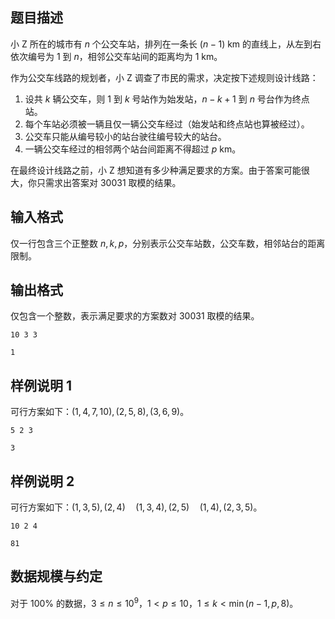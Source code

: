 ## 题目描述

小 Z 所在的城市有 $n$ 个公交车站，排列在一条长 $(n-1)\ \mathrm{km}$ 的直线上，从左到右依次编号为 $1$ 到 $n$，相邻公交车站间的距离均为 $1 \ \mathrm{km}$。

作为公交车线路的规划者，小 Z 调查了市民的需求，决定按下述规则设计线路：

1. 设共 $k$ 辆公交车，则 $1$ 到 $k$ 号站作为始发站，$n-k+1$ 到 $n$ 号台作为终点站。
2. 每个车站必须被一辆且仅一辆公交车经过（始发站和终点站也算被经过）。
3. 公交车只能从编号较小的站台驶往编号较大的站台。
4. 一辆公交车经过的相邻两个站台间距离不得超过 $p \ \mathrm{km}$。

在最终设计线路之前，小 Z 想知道有多少种满足要求的方案。由于答案可能很大，你只需求出答案对 $30031$ 取模的结果。

## 输入格式

仅一行包含三个正整数 $n, k, p$，分别表示公交车站数，公交车数，相邻站台的距离限制。

## 输出格式

仅包含一个整数，表示满足要求的方案数对 $30031$ 取模的结果。

```input1
10 3 3
```
```output1
1
```
## 样例说明 1

可行方案如下：$(1,4,7,10), (2,5,8), (3,6,9)$。

```input2
5 2 3
```
```output2
3
```

## 样例说明 2

可行方案如下：$(1,3,5), (2,4)\quad(1,3,4), (2,5)\quad(1,4), (2,3,5)$。

```input3
10 2 4
```
```output3
81
```

## 数据规模与约定

对于 $100\%$ 的数据，$3 \leq n \leq 10^9$，$1 < p \leq 10$，$1 \leq k < \min(n-1,p,8)$。